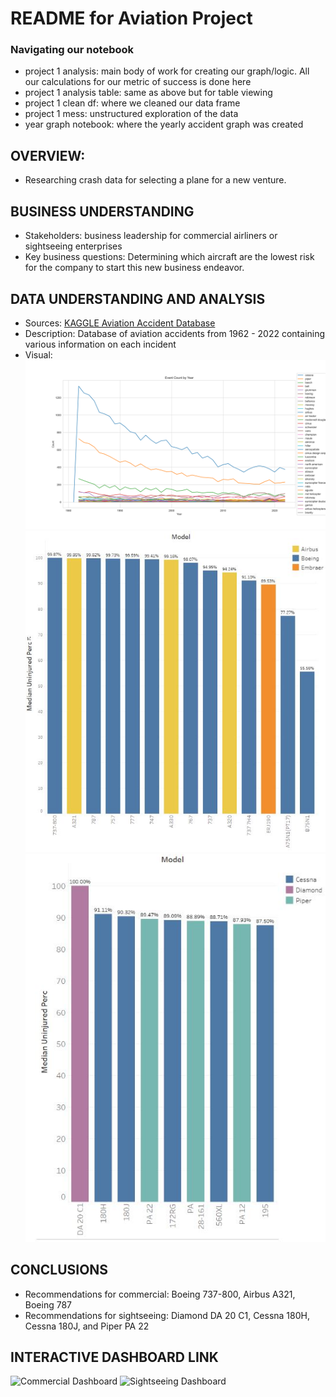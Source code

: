 # README for Aviation Project

### Navigating our notebook
- project 1 analysis: main body of work for creating our graph/logic. All our calculations for our metric of success is done here
- project 1 analysis table: same as above but for table viewing
- project 1 clean df: where we cleaned our data frame
- project 1 mess: unstructured exploration of the data
- year graph notebook: where the yearly accident graph was created

## OVERVIEW:
- Researching crash data for selecting a plane for a new venture.

## BUSINESS UNDERSTANDING
- Stakeholders: business leadership for commercial airliners or sightseeing enterprises
- Key business questions: Determining which aircraft are the lowest risk for the company to start this new business endeavor.

## DATA UNDERSTANDING AND ANALYSIS
- Sources: [KAGGLE Aviation Accident Database](https://www.kaggle.com/datasets/khsamaha/aviation-accident-database-synopses)
- Description: Database of aviation accidents from 1962 - 2022 containing various information on each incident
- Visual:
![Yearly Graph](./project_1/data/yearly_accident.png)
![Commercial Airline Graph](./project_1/data/graph_commercial.JPG)
![Sightseeing Airline Graph](./project_1/data/graph_sightseeing.JPG)

## CONCLUSIONS
- Recommendations for commercial: Boeing 737-800, Airbus A321, Boeing 787
- Recommendations for sightseeing: Diamond DA 20 C1, Cessna 180H, Cessna 180J, and Piper PA 22

## INTERACTIVE DASHBOARD LINK
![Commercial Dashboard](https://public.tableau.com/app/profile/samuel.song5286/viz/phase1_project_sheet_1/Sheet1?publish=yes)
![Sightseeing Dashboard](https://public.tableau.com/app/profile/samuel.song5286/viz/phase1_project_sheet_2/Sheet2?publish=yes)


